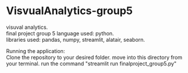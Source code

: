 # VisvualAnalytics-group5
visuval analytics.  
final project group 5
language used: python.  
libraries used: pandas, numpy, streamlit, alatair, seaborn. 

Running the application:   
Clone the repository to your desired folder. 
move into this directory from your terminal. 
run the command "streamlit run finalproject_group5.py"
